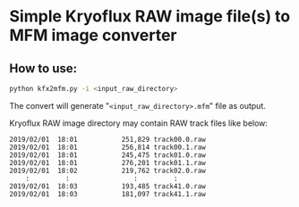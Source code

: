 # Simple Kryoflux RAW image file(s) to MFM image converter  

## How to use:  
```sh
python kfx2mfm.py -i <input_raw_directory> 
```
The convert will generate "`<input_raw_directory>.mfm`" file as output.  

Kryoflux RAW image directory may contain RAW track files like below:  
```
2019/02/01  18:01           251,829 track00.0.raw
2019/02/01  18:01           256,814 track00.1.raw
2019/02/01  18:01           245,475 track01.0.raw
2019/02/01  18:01           276,201 track01.1.raw
2019/02/01  18:02           219,762 track02.0.raw
    :         :                :         :
2019/02/01  18:03           193,485 track41.0.raw
2019/02/01  18:03           181,097 track41.1.raw
```
